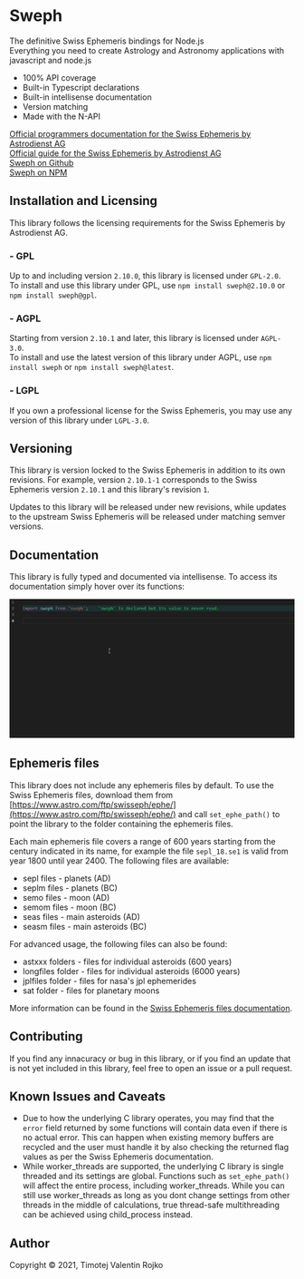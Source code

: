 # Sweph

The definitive Swiss Ephemeris bindings for Node.js  
Everything you need to create Astrology and Astronomy applications with javascript and node.js

* 100% API coverage
* Built-in Typescript declarations
* Built-in intellisense documentation
* Version matching
* Made with the N-API

[Official programmers documentation for the Swiss Ephemeris by Astrodienst AG](https://www.astro.com/swisseph/swephprg.htm)  
[Official guide for the Swiss Ephemeris by Astrodienst AG](https://www.astro.com/ftp/swisseph/doc/swisseph.htm)  
[Sweph on Github](https://github.com/timotejroiko/sweph)  
[Sweph on NPM](https://npmjs.com/package/sweph)

## Installation and Licensing

This library follows the licensing requirements for the Swiss Ephemeris by Astrodienst AG.

### - GPL

Up to and including version `2.10.0`, this library is licensed under `GPL-2.0`.  
To install and use this library under GPL, use `npm install sweph@2.10.0` or `npm install sweph@gpl`.

### - AGPL

Starting from version `2.10.1` and later, this library is licensed under `AGPL-3.0`.  
To install and use the latest version of this library under AGPL, use `npm install sweph` or `npm install sweph@latest`.

### - LGPL

If you own a professional license for the Swiss Ephemeris, you may use any version of this library under `LGPL-3.0`.

## Versioning

This library is version locked to the Swiss Ephemeris in addition to its own revisions. For example, version `2.10.1-1` corresponds to the Swiss Ephemeris version `2.10.1` and this library's revision `1`.

Updates to this library will be released under new revisions, while updates to the upstream Swiss Ephemeris will be released under matching semver versions.

## Documentation

This library is fully typed and documented via intellisense. To access its documentation simply hover over its functions:

![docs_example](docs.gif)

## Ephemeris files

This library does not include any ephemeris files by default. To use the Swiss Ephemeris files, download them from [https://www.astro.com/ftp/swisseph/ephe/](https://www.astro.com/ftp/swisseph/ephe/) and call `set_ephe_path()` to point the library to the folder containing the ephemeris files.

Each main ephemeris file covers a range of 600 years starting from the century indicated in its name, for example the file `sepl_18.se1` is valid from year 1800 until year 2400. The following files are available:

* sepl files - planets (AD)
* seplm files - planets (BC)
* semo files - moon (AD)
* semom files - moon (BC)
* seas files - main asteroids (AD)
* seasm files - main asteroids (BC)

For advanced usage, the following files can also be found:

* astxxx folders - files for individual asteroids (600 years)
* longfiles folder - files for individual asteroids (6000 years)
* jplfiles folder - files for nasa's jpl ephemerides
* sat folder - files for planetary moons

More information can be found in the [Swiss Ephemeris files documentation](https://www.astro.com/ftp/swisseph/doc/swisseph.htm#_Toc58931065).

## Contributing

If you find any innacuracy or bug in this library, or if you find an update that is not yet included in this library, feel free to open an issue or a pull request.

## Known Issues and Caveats

* Due to how the underlying C library operates, you may find that the `error` field returned by some functions will contain data even if there is no actual error. This can happen when existing memory buffers are recycled and the user must handle it by also checking the returned flag values as per the Swiss Ephemeris documentation.
* While worker_threads are supported, the underlying C library is single threaded and its settings are global. Functions such as `set_ephe_path()` will affect the entire process, including worker_threads. While you can still use worker_threads as long as you dont change settings from other threads in the middle of calculations, true thread-safe multithreading can be achieved using child_process instead.

## Author

Copyright © 2021, Timotej Valentin Rojko
